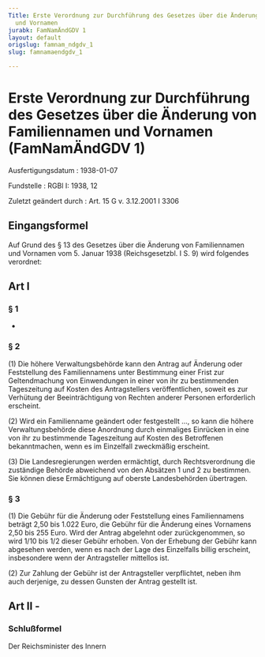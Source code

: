 ```yaml
---
Title: Erste Verordnung zur Durchführung des Gesetzes über die Änderung von Familiennamen
  und Vornamen
jurabk: FamNamÄndGDV 1
layout: default
origslug: famnam_ndgdv_1
slug: famnamaendgdv_1

---
```


# Erste Verordnung zur Durchführung des Gesetzes über die Änderung von Familiennamen und Vornamen (FamNamÄndGDV 1)

Ausfertigungsdatum
:   1938-01-07

Fundstelle
:   RGBl I: 1938, 12

Zuletzt geändert durch
:   Art. 15 G v. 3.12.2001 I 3306


## Eingangsformel

Auf Grund des § 13 des Gesetzes über die Änderung von Familiennamen
und Vornamen vom 5. Januar 1938 (Reichsgesetzbl. I S. 9) wird
folgendes verordnet:


## Art I



### § 1

-


### § 2

(1) Die höhere Verwaltungsbehörde kann den Antrag auf Änderung oder
Feststellung des Familiennamens unter Bestimmung einer Frist zur
Geltendmachung von Einwendungen in einer von ihr zu bestimmenden
Tageszeitung auf Kosten des Antragstellers veröffentlichen, soweit es
zur Verhütung der Beeinträchtigung von Rechten anderer Personen
erforderlich erscheint.

(2) Wird ein Familienname geändert oder festgestellt ..., so kann die
höhere Verwaltungsbehörde diese Anordnung durch einmaliges Einrücken
in eine von ihr zu bestimmende Tageszeitung auf Kosten des Betroffenen
bekanntmachen, wenn es im Einzelfall zweckmäßig erscheint.

(3) Die Landesregierungen werden ermächtigt, durch Rechtsverordnung
die zuständige Behörde abweichend von den Absätzen 1 und 2 zu
bestimmen. Sie können diese Ermächtigung auf oberste Landesbehörden
übertragen.


### § 3

(1) Die Gebühr für die Änderung oder Feststellung eines Familiennamens
beträgt 2,50 bis 1.022 Euro, die Gebühr für die Änderung eines
Vornamens 2,50 bis 255 Euro. Wird der Antrag abgelehnt oder
zurückgenommen, so wird 1/10 bis 1/2 dieser Gebühr erhoben. Von der
Erhebung der Gebühr kann abgesehen werden, wenn es nach der Lage des
Einzelfalls billig erscheint, insbesondere wenn der Antragsteller
mittellos ist.

(2) Zur Zahlung der Gebühr ist der Antragsteller verpflichtet, neben
ihm auch derjenige, zu dessen Gunsten der Antrag gestellt ist.


## Art II - 



### Schlußformel

Der Reichsminister des Innern

